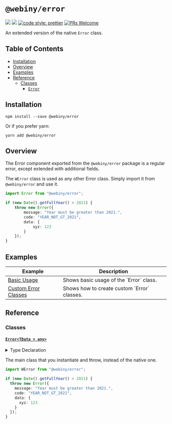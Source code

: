 # `@webiny/error`
[![](https://img.shields.io/npm/dw/@webiny/error.svg)](https://www.npmjs.com/package/@webiny/error)
[![](https://img.shields.io/npm/v/@webiny/error.svg)](https://www.npmjs.com/package/@webiny/error)
[![code style: prettier](https://img.shields.io/badge/code_style-prettier-ff69b4.svg?style=flat-square)](https://github.com/prettier/prettier)
[![PRs Welcome](https://img.shields.io/badge/PRs-welcome-brightgreen.svg?style=flat-square)](http://makeapullrequest.com)

An extended version of the native `Error` class.

## Table of Contents

-   [Installation](#installation)
-   [Overview](#overview)
-   [Examples](#examples)
-   [Reference](#reference)
    -   [Classes](#classes)
        -   [`Error`](#error)

## Installation

```
npm install --save @webiny/error
```

Or if you prefer yarn:

```
yarn add @webiny/error
```


## Overview

The Error component exported from the `@webiny/error` package is a regular error, except extended with additional fields.

The `WError` class is used as any other Error class. Simply import it from `@webiny/error` and use it.

```ts
import Error from "@webiny/error";

if (new Date().getFullYear() > 2021) {
    throw new Error({
        message: "Year must be greater than 2021.",
        code: "YEAR_NOT_GT_2021",
        data: {
            xyz: 123
        }
    });
}
```


## Examples

| Example | Description |
| ------- | ----------- |
| [Basic Usage](./docs/examples/basicUsage.md) | Shows basic usage of the &#x60;Error&#x60; class. |
| [Custom Error Classes](./docs/examples/customClasses.md) | Shows how to create custom &#x60;Error&#x60; classes. |

## Reference

### Classes

#### [`Error<TData = any>`](#123)

<details>
<summary>Type Declaration</summary>
<p>

```ts
interface ErrorOptions<TData> {
    message?: string;
    code?: string;
    data?: TData;
}

export default class WError<TData = any> extends Error {
    message: string;
    code?: string;
    data?: TData;
    
    constructor(message: string | ErrorOptions<TData>, code?: string, data?: TData);
    
    static from<TData = any>(err: any, options?: ErrorOptions<TData>): WError<any>;
}
```

</p>
</details>  

The main class that you instantiate and throw, instead of the native one.


```ts
import WError from "@webiny/error";

if (new Date().getFullYear() > 2021) {
  throw new Error({
    message: "Year must be greater than 2021.",
    code: "YEAR_NOT_GT_2021",
    data: {
      xyz: 123
    }
  });
}
```
